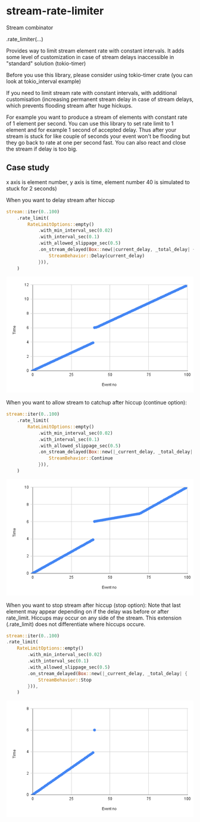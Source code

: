 # stream-rate-limiter

Stream combinator

.rate_limiter(...)

Provides way to limit stream element rate with constant intervals. 
It adds some level of customization in case of stream delays 
inaccessible in "standard" solution (tokio-timer)

Before you use this library, please consider using tokio-timer crate
(you can look at tokio_interval example)

If you need to limit stream rate with constant intervals, with additional
customisation (increasing permanent stream delay in case of stream delays, which
prevents flooding stream after huge hickups.

For example you want to produce a stream of elements with constant rate of 1 element per second.
You can use this library to set rate limit to 1 element and for example 1 second of accepted delay.
Thus after your stream is stuck for like couple of seconds your event won't be flooding but they go back to rate at one 
per second fast. You can also react and close the stream if delay is too big.


## Case study

x axis is element number, y axis is time, element number 40 is simulated to stuck for 2 seconds)

When you want to delay stream after hiccup 
```rust
stream::iter(0..100)
    .rate_limit(
        RateLimitOptions::empty()
            .with_min_interval_sec(0.02)
            .with_interval_sec(0.1)
            .with_allowed_slippage_sec(0.5)
            .on_stream_delayed(Box::new(|current_delay, _total_delay| {
                StreamBehavior::Delay(current_delay)
            })),
    )
```
![alt text](https://github.com/scx1332/stream-rate-limiter/blob/main/docs/chart_1.png?raw=true)

When you want to allow stream to catchup after hiccup (continue option):
```rust
stream::iter(0..100)
    .rate_limit(
        RateLimitOptions::empty()
            .with_min_interval_sec(0.02)
            .with_interval_sec(0.1)
            .with_allowed_slippage_sec(0.5)
            .on_stream_delayed(Box::new(|_current_delay, _total_delay| {
                StreamBehavior::Continue
            })),
    )
```
![alt text](https://github.com/scx1332/stream-rate-limiter/blob/main/docs/chart_2.png?raw=true)


When you want to stop stream after hiccup (stop option):
Note that last element may appear depending on if the delay was before or after rate_limit. Hiccups may occur on any side of the stream. 
This extension (.rate_limit) does not differentiate where hiccups occure.
```rust
stream::iter(0..100)
.rate_limit(
    RateLimitOptions::empty()
        .with_min_interval_sec(0.02)
        .with_interval_sec(0.1)
        .with_allowed_slippage_sec(0.5)
        .on_stream_delayed(Box::new(|_current_delay, _total_delay| {
            StreamBehavior::Stop
        })),
    )
```
![alt text](https://github.com/scx1332/stream-rate-limiter/blob/main/docs/chart_3.png?raw=true)


